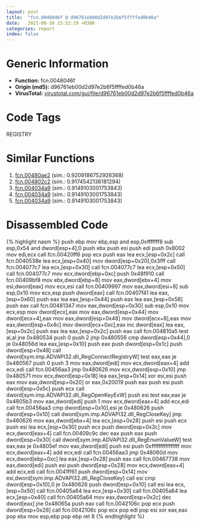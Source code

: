 ```yaml
---
layout: post
title:  "fcn.0048046f @ d96761eb00d2d97e2b6f5ffffed0b46a"
date:   2021-08-30 15:52:19 +0300
categories: report
index: false
---
```


# Generic Information
- **Function:** fcn.0048046f
- **Origin (md5):** d96761eb00d2d97e2b6f5ffffed0b46a
- **VirusTotal:** [virustotal.com/gui/file/d96761eb00d2d97e2b6f5ffffed0b46a][virustotal_ref]

# Code Tags
<span class="tag" id="REGISTRY">REGISTRY</span>


# Similar Functions

1. [fcn.00480ae2][similar_1_ref] (sim.: 0.9209186752926368)
2. [fcn.004802c2][similar_2_ref] (sim.: 0.9174542136181294)
3. [fcn.004034a9][similar_3_ref] (sim.: 0.9149103001753843)
4. [fcn.004034a9][similar_4_ref] (sim.: 0.9149103001753843)
5. [fcn.004034a9][similar_5_ref] (sim.: 0.9149103001753843)


# Disassembled Code

{% highlight nasm %}
push ebp
mov ebp,esp
and esp,0xfffffff8
sub esp,0x54
and dword[esp+4],0
push ebx
push esi
push edi
push 0x8002
mov edi,ecx
call fcn.00420ff6
pop ecx
push eax
lea ecx,[esp+0x2c]
call fcn.0040538e
lea ecx,[esp+0x40]
mov dword[esp+0x20],0x3fff
call fcn.004077c7
lea ecx,[esp+0x30]
call fcn.004077c7
lea ecx,[esp+0x50]
call fcn.004077c7
mov ecx,dword[ebp+0xc]
push 0x48f910
call fcn.00409bf8
mov ebx,dword[ebp+8]
mov eax,dword[ebx+4]
mov esi,dword[eax]
mov ecx,esi
call fcn.00409997
mov eax,dword[esi+8]
sub esp,0x10
mov ecx,esp
push dword[eax]
call fcn.00407f41
lea eax,[esp+0x60]
push eax
lea eax,[esp+0x44]
push eax
lea eax,[esp+0x58]
push eax
call fcn.00481347
mov eax,dword[esp+0x30]
sub esp,0x10
mov ecx,esp
mov dword[ecx],eax
mov eax,dword[esp+0x44]
mov dword[ecx+4],eax
mov eax,dword[esp+0x48]
mov dword[ecx+8],eax
mov eax,dword[esp+0x4c]
mov dword[ecx+0xc],eax
inc dword[eax]
lea eax,[esp+0x2c]
push eax
lea eax,[esp+0x2c]
push eax
call fcn.004810a5
test al,al
jne 0x480534
push 0
push 2
jmp 0x480556
cmp dword[esp+0x44],0
je 0x48056d
lea eax,[esp+0x10]
push eax
push dword[esp+0x1c]
push dword[esp+0x48]
call dword[sym.imp.ADVAPI32.dll_RegConnectRegistryW]
test eax,eax
je 0x480567
push 0
push 3
mov eax,dword[edi]
mov ecx,dword[eax+4]
add ecx,edi
call fcn.00456aa3
jmp 0x480626
mov ecx,dword[esp+0x10]
jmp 0x480571
mov ecx,dword[esp+0x18]
lea eax,[esp+0x14]
xor esi,esi
push eax
mov eax,dword[esp+0x20]
or eax,0x20019
push eax
push esi
push dword[esp+0x5c]
push ecx
call dword[sym.imp.ADVAPI32.dll_RegOpenKeyExW]
push esi
test eax,eax
je 0x4805b3
mov eax,dword[edi]
push 1
mov ecx,dword[eax+4]
add ecx,edi
call fcn.00456aa3
cmp dword[esp+0x10],esi
je 0x480626
push dword[esp+0x10]
call dword[sym.imp.ADVAPI32.dll_RegCloseKey]
jmp 0x480626
mov eax,dword[ebx+4]
lea ecx,[esp+0x28]
push esi
push ecx
push esi
lea ecx,[esp+0x30]
push ecx
push dword[esp+0x3c]
mov ecx,dword[eax+4]
call fcn.00409c9c
dec eax
push eax
push dword[esp+0x30]
call dword[sym.imp.ADVAPI32.dll_RegEnumValueW]
test eax,eax
je 0x4805ef
mov eax,dword[edi]
push esi
push 0xffffffffffffffff
mov ecx,dword[eax+4]
add ecx,edi
call fcn.00456aa3
jmp 0x48060d
mov ecx,dword[ebp+0xc]
lea eax,[esp+0x28]
push eax
call fcn.00467738
mov eax,dword[edi]
push esi
push dword[esp+0x28]
mov ecx,dword[eax+4]
add ecx,edi
call fcn.0041ff61
push dword[esp+0x14]
mov esi,dword[sym.imp.ADVAPI32.dll_RegCloseKey]
call esi
cmp dword[esp+0x10],0
je 0x480626
push dword[esp+0x10]
call esi
lea ecx,[esp+0x50]
call fcn.00405a64
lea ecx,[esp+0x30]
call fcn.00405a64
lea ecx,[esp+0x40]
call fcn.00405a64
mov eax,dword[esp+0x2c]
dec dword[eax]
jne 0x48065a
push eax
call fcn.0042106c
pop ecx
push dword[esp+0x28]
call fcn.0042106c
pop ecx
pop edi
pop esi
xor eax,eax
pop ebx
mov esp,ebp
pop ebp
ret 8
{% endhighlight %}


[similar_1_ref]: /report/fcn.00480ae2@d96761eb00d2d97e2b6f5ffffed0b46a
[similar_2_ref]: /report/fcn.004802c2@d96761eb00d2d97e2b6f5ffffed0b46a
[similar_3_ref]: /report/fcn.004034a9@912f1d013a0d6151bc7a7cef6da1b2a0
[similar_4_ref]: /report/fcn.004034a9@152885a790b99953ce23874f0947b7bd
[similar_5_ref]: /report/fcn.004034a9@fb9b7d22bc1c143ac66b0575cbdd088d
[virustotal_ref]: https://www.virustotal.com/gui/file/d96761eb00d2d97e2b6f5ffffed0b46a
